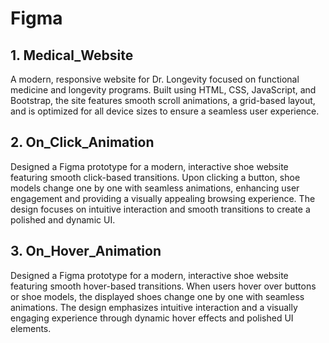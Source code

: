 # Figma

## 1. Medical_Website
   A modern, responsive website for Dr. Longevity focused on functional medicine and longevity programs. Built using HTML, CSS, JavaScript, and Bootstrap, the site features smooth scroll animations, a grid-based layout, and is optimized for all device sizes to ensure a seamless user experience.

## 2. On_Click_Animation
   Designed a Figma prototype for a modern, interactive shoe website featuring smooth click-based transitions. Upon clicking a button, shoe models change one by one with seamless animations, enhancing user engagement and providing a visually appealing browsing experience. The design focuses on intuitive interaction and smooth transitions to create a polished and dynamic UI.

## 3. On_Hover_Animation
   Designed a Figma prototype for a modern, interactive shoe website featuring smooth hover-based transitions. When users hover over buttons or shoe models, the displayed shoes change one by one with seamless animations. The design emphasizes intuitive interaction and a visually engaging experience through dynamic hover effects and polished UI elements.
